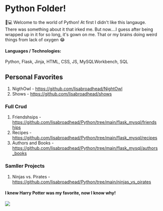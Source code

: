 # Python Folder!
🐍💻  Welcome to the world of Python! At first I didn't like this langauge. There was something about it that irked me. But now....I guess after being wrapped up in it for so long, it's gown on me. That or my brains doing weird things from lack of oxygen 😂

#### Languages / Technologies:
Python, Flask, Jinja, HTML, CSS, JS, MySQLWorkbench, SQL

## Personal Favorites
1. NigthOwl - https://github.com/lisabroadhead/NightOwl
2. Shows - https://github.com/lisabroadhead/shows

### Full Crud 
1. Friendshsips - https://github.com/lisabroadhead/Python/tree/main/flask_mysql/friendships
3. Recipes - https://github.com/lisabroadhead/Python/tree/main/flask_mysql/recipes
4. Authors and Books - https://github.com/lisabroadhead/Python/tree/main/flask_mysql/authors_books

### Samller Projects
1. Ninjas vs. Pirates - https://github.com/lisabroadhead/Python/tree/main/ninjas_vs_pirates


#### I knew Harry Potter was my favorite, now I know why!
![](https://github.com/lisabroadhead/python_coding_dojo/blob/main/Ei1-My3UMAAwJ4a.jpeg) 

